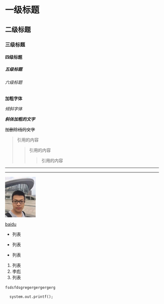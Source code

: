 # 一级标题
## 二级标题
### 三级标题
#### 四级标题
##### 五级标题
###### 六级标题

**加粗字体**

*倾斜字体*

***斜体加粗的文字***


~~加删除线的文字~~


>引用的内容
>>引用的内容
>>>引用的内容

---

***



<img src="djj.jpg" width="100" hegiht="313" align="center" />

[baidu](www.baidu.com)

+ 列表
- 列表
* 列表

1. 列表
2. 李彪
3. 列表

`
     fsdsfdsgregergergergerg
`

```
  system.out.printf();
```